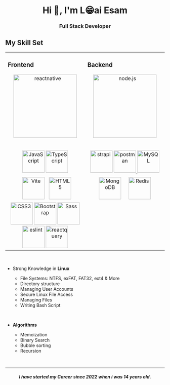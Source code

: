 <h1 align="center">Hi 👋, I'm L😁ai Esam</h1>
<h3 align="center">Full Stack Developer</h3>

## My Skill Set

<table><tr><td valign="top" width="50%">

### Frontend

<div align="center">  
<a href="https://reactjs.org/" target="_blank"><img  src="https://reactnative.dev/img/header_logo.svg" alt="reactnative" alt="React" height="200" /></a><br/><br/><br/>
<a href="https://www.javascript.com/" target="_blank"><img  src="https://profilinator.rishav.dev/skills-assets/javascript-original.svg" alt="JavaScript" height="70" /></a>  
<a href="https://www.typescriptlang.org/" target="_blank"><img  src="https://profilinator.rishav.dev/skills-assets/typescript-original.svg" alt="TypeScript" height="70" /></a>  
<a href="https://vitejs.dev/" target="_blank"><img style="margin: 10px" src="https://seeklogo.com/images/V/vite-logo-BFD4283991-seeklogo.com.png" alt="Vite" height="70" /></a> 
<a href="https://en.wikipedia.org/wiki/HTML5" target="_blank"><img  src="https://profilinator.rishav.dev/skills-assets/html5-original-wordmark.svg" alt="HTML5" height="70" /></a>  
<a href="https://www.w3schools.com/css/" target="_blank"><img  src="https://profilinator.rishav.dev/skills-assets/css3-original-wordmark.svg" alt="CSS3" height="70" /></a>   
<a href="https://getbootstrap.com/docs/3.4/javascript/" target="_blank"><img  src="https://profilinator.rishav.dev/skills-assets/bootstrap-plain.svg" alt="Bootstrap" height="70" /></a>  
<a href="https://sass-lang.com/" target="_blank"><img  src="https://profilinator.rishav.dev/skills-assets/sass-original.svg" alt="Sass" height="70" /></a>  
<a href="https://eslint.org/" target="_blank"><img  src="https://cdn.iconscout.com/icon/free/png-256/eslint-1-286048.png" alt="eslint" height="70" /></a> 
<a href="https://react-query-v3.tanstack.com/" target="_blank"><img  src="https://react-query-v3.tanstack.com/_next/static/images/emblem-light-628080660fddb35787ff6c77e97ca43e.svg" alt="reactquery" height="70" /></a> 
</div>

</td><td valign="top" width="50%">

### Backend

<div align="center">  
<a href="https://nodejs.org/" target="_blank"><img  src="https://cdn.iconscout.com/icon/free/png-256/node-js-1174925.png" alt="node.js" height="200" /></a><br/><br/><br/>
<a href="https://strapi.io/" target="_blank"><img src="https://scontent.faly3-1.fna.fbcdn.net/v/t1.6435-9/98603364_1772757682864381_6889229475242835968_n.png?_nc_cat=108&ccb=1-7&_nc_sid=09cbfe&_nc_ohc=XnZtD5_ZupAAX_P2Z91&_nc_ht=scontent.faly3-1.fna&oh=00_AfC50VdLvz3iypnyuDLCHeghbJ5fAG1DTKPgw-mbaEog6g&oe=6408A436" alt="strapi" height="70"/><a>
<a href="https://postman.com" target="_blank" rel="noreferrer"> <img src="https://www.vectorlogo.zone/logos/getpostman/getpostman-icon.svg" alt="postman"  height="70"/> </a>
<a href="https://www.mysql.com/" target="_blank"><img  src="https://profilinator.rishav.dev/skills-assets/mysql-original-wordmark.svg" alt="MySQL" height="70" /></a>  
<a href="https://www.mongodb.com/" target="_blank"><img style="margin: 10px" src="https://profilinator.rishav.dev/skills-assets/mongodb-original-wordmark.svg" alt="MongoDB" height="70" /></a>  
<a href="https://redis.io/" target="_blank"><img style="margin: 10px" src="https://profilinator.rishav.dev/skills-assets/redis-original-wordmark.svg" alt="Redis" height="70"/><a>
</div>

</td></tr></table>

<br />

-   Strong Knowledge in **Linux**

    -   File Systems: NTFS, exFAT, FAT32, ext4 & More
    -   Directory structure
    -   Managing User Accounts
    -   Secure Linux File Access
    -   Managing Files
    -   Writing Bash Script

<br />

-   **Algorithms**

    -   Memoization
    -   Binary Search
    -   Bubble sorting
    -   Recursion

<br />
    <hr>
    <h5 align="center">I have started my Career since 2022 when i was 14 years old.</h5>
